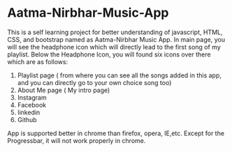 # Aatma-Nirbhar-Music-App
This is a self learning project for better understanding of javascript, HTML, CSS, and bootstrap named as Aatma-Nirbhar Music App.
In main page, you will see the headphone icon which will directly lead to the first song of my playlist.
Below the Headphone Icon, you will found six icons over there which are as follows:
1. Playlist page ( from where you can see all the songs added in this app, and you can directly go to your own choice song too)
2. About Me page ( My intro page)
3. Instagram
4. Facebook
5. linkedin
6. Github

App is supported better in chrome than firefox, opera, IE,etc. Except for the Progressbar, it will not work properly in chrome.
